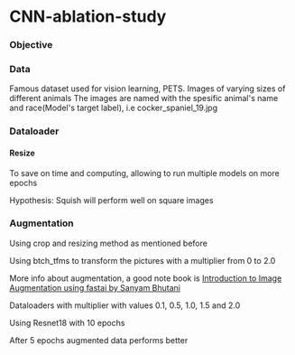 # CNN-ablation-study


### Objective


### Data

Famous dataset used for vision learning, PETS. 
Images of varying sizes of different animals
The images are named with the spesific animal's name and race(Model's target label), i.e cocker_spaniel_19.jpg


### Dataloader

#### Resize

To save on time and computing, allowing to run multiple models on more epochs

Hypothesis: Squish will perform well on square images

### Augmentation


Using crop and resizing method as mentioned before

Using btch_tfms to transform the pictures with a multiplier from 0 to 2.0

More info about augmentation, a good note book is [Introduction to Image Augmentation using fastai by Sanyam Bhutani](https://www.kaggle.com/code/init27/introduction-to-image-augmentation-using-fastai)

Dataloaders with multiplier with values 0.1, 0.5, 1.0, 1.5 and 2.0

Using Resnet18 with 10 epochs 

After 5 epochs augmented data performs better


